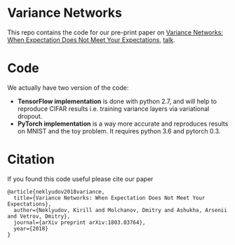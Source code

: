 # Variance Networks

This repo contains the code for our pre-print paper on [Variance Networks: When Expectation Does Not Meet Your Expectations](https://arxiv.org/abs/1803.03764), [talk](https://youtu.be/KwfED-brvj8).

# Code

We actually have two version of the code:
- **TensorFlow implementation** is done with python 2.7, and will help to reproduce CIFAR results i.e. training variance layers via variational dropout.
- **PyTorch implementation** is a way more accurate and reproduces results on MNIST and the toy problem. It requires python 3.6 and pytorch 0.3.

# Citation

If you found this code useful please cite our paper

```
@article{neklyudov2018variance,
  title={Variance Networks: When Expectation Does Not Meet Your Expectations},
  author={Neklyudov, Kirill and Molchanov, Dmitry and Ashukha, Arsenii and Vetrov, Dmitry},
  journal={arXiv preprint arXiv:1803.03764},
  year={2018}
}
```
